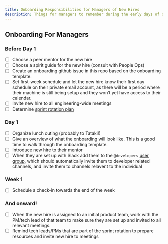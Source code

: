 ```yaml
---
title: Onboarding Responsibilities for Managers of New Hires
description: Things for managers to remember during the early days of onboarding
---
```


## Onboarding For Managers

### Before Day 1

- [ ] Choose a peer mentor for the new hire
- [ ] Choose a spirit guide for the new hire (consult with People Ops)
- [ ] Create an onboarding github issue in this repo based on the onboarding template.
- [ ] Set first-week schedule and let the new hire know their first day schedule on their private email account, as there will be a period where their machine is still being setup and they won’t yet have access to their calendar.
- [ ] Invite new hire to all engineering-wide meetings
- [ ] Determine [sprint rotation plan](/onboarding/sprint-rotation.md)

### Day 1

- [ ] Organize lunch outing (probably to Tataki!)
- [ ] Give an overview of what the onboarding will look like. This is a good time to walk through the onboarding template.
- [ ] Introduce new hire to their mentor
- [ ] When they are set up with Slack add them to the `@developers` [user group](https://artsy.slack.com/admin/user_groups), which should automatically invite them to developer related channels, and invite them to channels relavent to the individual

### Week 1

- [ ] Schedule a check-in towards the end of the week

### And onward!

- [ ] When the new hire is assigned to an initial product team, work with the PM/tech lead of that team to make sure they are set up and invited to all relevant meetings.
- [ ] Remind tech leads/PMs that are part of the sprint rotation to prepare resources and invite new hire to meetings
